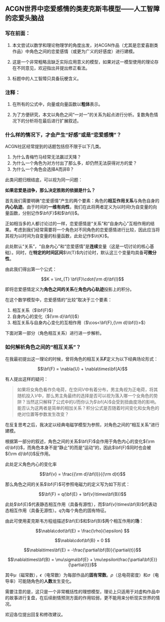 ## ACGN世界中恋爱感情的类麦克斯韦模型——人工智障的恋爱头脑战

### 写在前面：

1. 本文尝试以数学和理论物理学的角度出发，对ACGN作品（尤其是恋爱喜剧类作品）中角色之间的恋爱感情（或更为广义的好感度）进行建模。

2. 这是一个非常粗略且缺乏实际应用意义的模型，如果对这一模型使用的理论存在不同意见，欢迎指出并提出修正看法。
3. 标题中的人工智障只具备玩梗含义。

### 注释：

1. 在所有的公式中，向量或向量函数以**粗体**表示。

2. 为了方便研究，本文以角色之间“一对一”的关系为起点进行分析。复数角色情况下的分析将在最后进行扩展叙述。

### 什么样的情况下，才会产生“好感”或是“恋爱感情”？

ACGN社区经常提到的话题包括但不限于以下几类。

1. 为什么青梅竹马经常无法赢过天降？
2. 为什么一个角色为对方付出了那么多，却仍然无法获得对方的爱？
3. 为什么一个角色会选择A而非B？

此类问题归根结底，可以视为同一问题：

**如果恋爱是战争，那么决定胜败的依据是什么？**

首先我们需要明确“恋爱感情”产生的两个要素：角色的**相互作用关系**与角色自身的**内心轨迹**。由于时间的**一维有向性**，我们在此将两者定义为以时间t为自变量的向量函数，分别记作$\bf{F}$和$\bf{l}$。

正如相当多的人都讨论过的一样，恋爱感情是“关系”和“自身内心”互相作用的结果。考虑到我们经常需要将一个角色对不同角色的恋爱感情进行比较，因此应当将其视为以时间为自变量的标量函数，此处记作$\it{K}$。

此处默认“关系”，“自身内心”和“恋爱感情”是**连续**变量（这是一切讨论的核心基础）。同时，在**特定的时间区间**$\it{T}$内讨论时，默认这三个变量均具备**可微分性**。

由此我们得出第一个公式：

$$K =  \int_{T} \bf{F}\cdot{\rm d}\bf{l}$$

即将恋爱感情定义为**角色之间的关系**在**角色内心轨迹**投影上的积分。

在这个数学模型中，恋爱感情的“比较”取决于三个要素：

1. 相互关系（$\bf{F}$）
2. 自身内心的变化（${\rm d}\bf{l}$）
3. 相互关系与自身内心变化的互相作用（$\cos<\bf{F},{\rm d}\bf{l}>$）

下面对第一部分（角色相互关系）进行进一步解析。

### 如何解析角色之间的“相互关系”？

在我最初提出这一理论的时候，曾将角色的相互关系**F**定义为以下经典场论形式：

$$\bf{F} = \nabla{U} + \nabla\times\bf{A}$$

有人提出这样的疑问：

> 如果将女角色看作负电荷，在空间$V$中有着分布，男主角视为正电荷，将其随机投入$V$中，那么男主角最终的选择是否可以视为落入哪一个女角色的势阱？当然这只解释了公式中的$U$而你认为$\bf{A}$会受到扭曲度场的影响。能否认为这两者是简单的相加关系？积分公式是否随着时间变化和女角色的绝对位置等参数发生改变？

在反复思考之后，我决定以经典电磁学模型为参照，对角色之间的“相互关系”进行建模。

根据第一部分的叙述，角色之间的关系$\bf{F}$会作用于角色内心的变化${\rm d}\bf{l}$，而角色本身不是“静止”的而是“运动”的，因此$\bf{F}$同时也会被${\rm d}\bf{l}$反作用。

此处定义角色内心的变化率

$$\bf{v} = \frac{{\rm d}\bf{l}}{{\rm d}t}$$

那么角色之间的关系$\bf{F}$可参照电磁力的定义写为如下形式：

$$\bf{F} = q(\bf{E} + \bf{v}\times\bf{B})$$

此处$\bf{E}$代表静态相互作用（具备有源性），而$\bf{v}\times\bf{B}$代表动态相互作用（具备无源性）。$q$为每个角色的固有特征。

由此可使用麦克斯韦方程组描述$\bf{E}$和$\bf{B}$两个相互作用的**场**：

$$\nabla\cdot\bf{E} = \frac{\rho}{\epsilon} $$

$$\nabla\cdot\bf{B} = 0 $$

$$\nabla\times\bf{E} = -\frac{\partial\bf{B}}{\partial{t}}$$

$$\nabla\times\bf{B} = \mu\sigma\bf{E} + \mu\epsilon\frac{\partial\bf{E}}{\partial{t}}$$

其中$\mu$（磁常数），$\epsilon$（电常数）为每部作品的**固有常数**。$\rho$（总电荷密度）和$\sigma$（电导率）可能随角色的**人数**发生变化。

需要注意的是，这只是一个非常概括性的理想模型，理论上只适用于对虚构作品中的故事进行复盘，在后续剧情预测方面的作用较弱，更不能用来分析现实世界的情况。

欢迎各位提出回复和修改建议。
